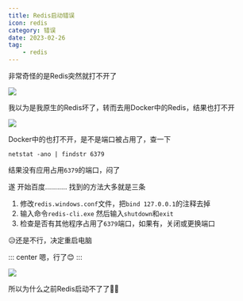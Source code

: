 ```yaml
---
title: Redis启动错误
icon: redis
category: 错误
date: 2023-02-26
tag:
    - redis
---
```


非常奇怪的是Redis突然就打不开了

![](https://s2.loli.net/2023/03/04/ygOLEQUz8hrwCaV.png)

我以为是我原生的Redis坏了，转而去用Docker中的Redis，结果也打不开

![](https://s2.loli.net/2023/03/04/krzOPqAlLxwoKX6.png)

Docker中的也打不开，是不是端口被占用了，查一下

```shell :no-line-numbers
netstat -ano | findstr 6379
```

结果没有应用占用`6379`的端口，闷了

遂 开始百度...........
找到的方法大多就是三条
1. 修改`redis.windows.conf`文件，把`bind 127.0.0.1`的注释去掉
2. 输入命令`redis-cli.exe` 然后输入`shutdown`和`exit`
3. 检查是否有其他程序占用了`6379`端口，如果有，关闭或更换端口

😥还是不行，决定重启电脑

::: center
嗯，行了😊
:::

![](https://s2.loli.net/2023/03/04/gEq1cp4OjTXlIHK.png)

所以为什么之前Redis启动不了了😶‍🌫️